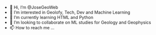 - 👋 Hi, I’m @JoseGeoWeb
- 👀 I’m interested in Geolofy, Tech, Dev and Machine Learning
- 🌱 I’m currently learning HTML and Python
- 💞️ I’m looking to collaborate on ML studies for Geology and Geophysics
- 📫 How to reach me ...

<!---
JoseGeoWeb/JoseGeoWeb is a ✨ special ✨ repository because its `README.md` (this file) appears on your GitHub profile.
You can click the Preview link to take a look at your changes.
--->
